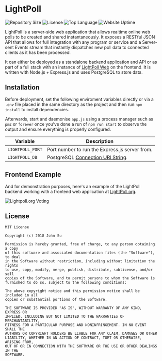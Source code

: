 # LightPoll
![Repository Size](https://img.shields.io/github/repo-size/JSN190/LightPoll.svg?t&style=flat-square)
![License](https://img.shields.io/github/license/JSN190/LightPoll.svg?&style=flat-square)
![Top Language](https://img.shields.io/github/languages/top/JSN190/LightPoll.svg?&style=flat-square)
![Website Uptime](https://img.shields.io/website-up-down-green-red/http/www.lightpoll.org.svg?label=lightpoll.org&style=flat-square)

LightPoll is a server-side web application that allows realtime online web polls to be created and shared instantaneously. It
exposes a RESTful JSON API that allows for full integration with any program or service and a Server-sent Events stream that 
instantly dispatches new poll data to connected clients as it has been processed.

It can either be deployed as a standalone backend application and API or as part of a full stack with an instance of 
[LightPoll Web](https://github.com/JSN190/LightPoll-Web) on the frontend. It is written with Node.js + Express.js and uses 
PostgreSQL to store data.

## Installation
Before deployment, set the following enviroment variables directly or via a `.env` file placed in the same directory as the
project and then run `npm install` to install dependencies.

Afterwards, start and daemonise `app.js` using a process manager such as `pm2` or `forever` once you've done a run of 
`npm run start` to observe the output and ensure everything is properly configured.

| Variable       | Description                                  
|----------------|--------------------------------------------------------------------|
|`LIGHTPOLL_PORT`| Port number to run the Express.js server from. 
|`LIGHTPOLL_DB`  | PostgreSQL [Connection URI String](https://www.postgresql.org/docs/current/static/libpq-connect.html#LIBPQ-CONNSTRING).|

## Frontend Example

And for demonstration purposes, here's an example of the LightPoll backend working with a frontend web application
at [LightPoll.org](https://lightpoll.org).

![Lightpoll.org Voting](https://i.imgur.com/w0335bd.gif)

## License
```
MIT License

Copyright (c) 2018 John Su

Permission is hereby granted, free of charge, to any person obtaining a copy
of this software and associated documentation files (the "Software"), to deal
in the Software without restriction, including without limitation the rights
to use, copy, modify, merge, publish, distribute, sublicense, and/or sell
copies of the Software, and to permit persons to whom the Software is
furnished to do so, subject to the following conditions:

The above copyright notice and this permission notice shall be included in all
copies or substantial portions of the Software.

THE SOFTWARE IS PROVIDED "AS IS", WITHOUT WARRANTY OF ANY KIND, EXPRESS OR
IMPLIED, INCLUDING BUT NOT LIMITED TO THE WARRANTIES OF MERCHANTABILITY,
FITNESS FOR A PARTICULAR PURPOSE AND NONINFRINGEMENT. IN NO EVENT SHALL THE
AUTHORS OR COPYRIGHT HOLDERS BE LIABLE FOR ANY CLAIM, DAMAGES OR OTHER
LIABILITY, WHETHER IN AN ACTION OF CONTRACT, TORT OR OTHERWISE, ARISING FROM,
OUT OF OR IN CONNECTION WITH THE SOFTWARE OR THE USE OR OTHER DEALINGS IN THE
SOFTWARE.
```
